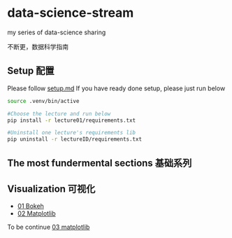 # data-science-stream
my series of data-science sharing

不断更，数据科学指南

## Setup 配置
Please follow [setup.md](setup.md)
If you have ready done setup, please just run below
```sh
source .venv/bin/active

#Choose the lecture and run below 
pip install -r lecture01/requirements.txt

#Uninstall one lecture's requirements lib
pip uninstall -r lectureID/requirements.txt
```

## The most fundermental sections 基础系列

## Visualization 可视化
- [01 Bokeh](lecture01/bokeh.md)
- [02 Matplotlib](lecture02/matplotlib.md)


To be continue
[03 matplotlib](lecture03/matplotlib)


